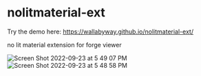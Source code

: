 # nolitmaterial-ext

Try the demo here:  https://wallabyway.github.io/nolitmaterial-ext/

no lit material extension for forge viewer

![Screen Shot 2022-09-23 at 5 49 07 PM](https://user-images.githubusercontent.com/440241/192073280-d176fa23-f956-4fb9-ba42-e1091dc1015a.JPG)
![Screen Shot 2022-09-23 at 5 48 58 PM](https://user-images.githubusercontent.com/440241/192073316-926e4a37-5483-49e2-b35b-1b464cc34b6f.JPG)

